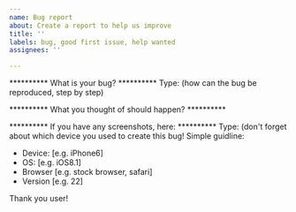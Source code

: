 ```yaml
---
name: Bug report
about: Create a report to help us improve
title: ''
labels: bug, good first issue, help wanted
assignees: ''

---
```


********** What is your bug? **********
Type: (how can the bug be reproduced, step by step)

********** What you thought of should happen? **********

********** If you have any screenshots, here: **********
Type: (don't forget about which device you used to create this bug!
Simple guidline:

 - Device: [e.g. iPhone6]
 - OS: [e.g. iOS8.1]
 - Browser [e.g. stock browser, safari]
 - Version [e.g. 22]

Thank you user!

